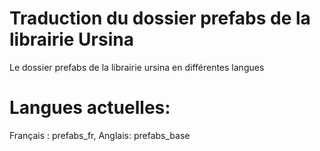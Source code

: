 # Traduction du dossier prefabs de la librairie Ursina
Le dossier prefabs de la librairie ursina en différentes langues
# Langues actuelles:
Français : prefabs_fr,
Anglais: prefabs_base
